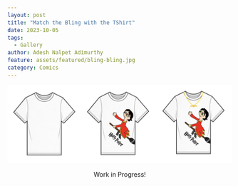 ```yaml
---
layout: post
title: "Match the Bling with the TShirt"
date: 2023-10-05
tags:
  - Gallery
author: Adesh Nalpet Adimurthy
feature: assets/featured/bling-bling.jpg
category: Comics
---
```


<img class="center-image" src="../assets/featured/bling-bling.jpg" /> 
<p style="text-align: center;">Work in Progress! </p>